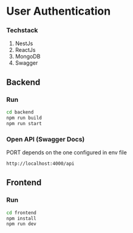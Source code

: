 # User Authentication

### Techstack
1. NestJs
2. ReactJs
3. MongoDB
4. Swagger

## Backend

### Run
```bash
cd backend
npm run build
npm run start

```

### Open API (Swagger Docs)
PORT depends on the one configured in env file
```bash
http://localhost:4000/api 
```

## Frontend

### Run
```bash
cd frontend
npm install
npm run dev
```

